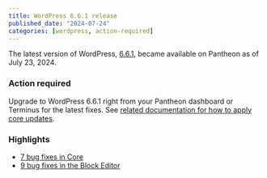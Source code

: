 ```yaml
---
title: WordPress 6.6.1 release
published_date: "2024-07-24"
categories: [wordpress, action-required]
---
```


The latest version of WordPress, [6.6.1](https://wordpress.org/news/2024/07/wordpress-6-6-1-maintenance-release/), became available on Pantheon as of July 23, 2024.

### Action required
Upgrade to WordPress 6.6.1 right from your Pantheon dashboard or Terminus for the latest fixes. See [related documentation for how to apply core updates](/core-updates#apply-upstream-updates-via-the-site-dashboard).

<h3>Highlights</h3>

* [7 bug fixes in Core](https://core.trac.wordpress.org/query?status=closed&id=!61692&milestone=6.6.1&group=status&col=id&col=summary&col=owner&col=type&col=priority&col=component&col=version&col=keywords&order=priority)
* [9 bug fixes in the Block Editor](https://core.trac.wordpress.org/ticket/61692#comment:4)
